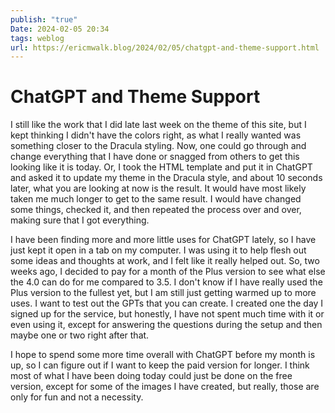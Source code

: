 ```yaml
---
publish: "true"
Date: 2024-02-05 20:34
tags: weblog
url: https://ericmwalk.blog/2024/02/05/chatgpt-and-theme-support.html
---
```


# ChatGPT and Theme Support

I still like the work that I did late last week on the theme of this site, but I kept thinking I didn't have the colors right, as what I really wanted was something closer to the Dracula styling. Now, one could go through and change everything that I have done or snagged from others to get this looking like it is today. Or, I took the HTML template and put it in ChatGPT and asked it to update my theme in the Dracula style, and about 10 seconds later, what you are looking at now is the result. It would have most likely taken me much longer to get to the same result. I would have changed some things, checked it, and then repeated the process over and over, making sure that I got everything.

I have been finding more and more little uses for ChatGPT lately, so I have just kept it open in a tab on my computer. I was using it to help flesh out some ideas and thoughts at work, and I felt like it really helped out. So, two weeks ago, I decided to pay for a month of the Plus version to see what else the 4.0 can do for me compared to 3.5. I don't know if I have really used the Plus version to the fullest yet, but I am still just getting warmed up to more uses. I want to test out the GPTs that you can create. I created one the day I signed up for the service, but honestly, I have not spent much time with it or even using it, except for answering the questions during the setup and then maybe one or two right after that.

I hope to spend some more time overall with ChatGPT before my month is up, so I can figure out if I want to keep the paid version for longer. I think most of what I have been doing today could just be done on the free version, except for some of the images I have created, but really, those are only for fun and not a necessity.
